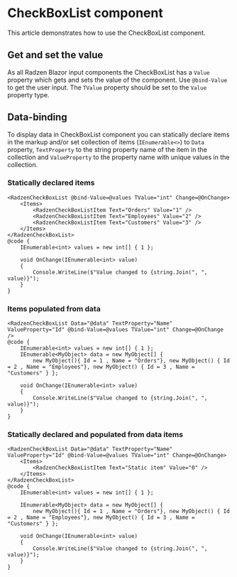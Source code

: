 # CheckBoxList component
This article demonstrates how to use the CheckBoxList component.

## Get and set the value
As all Radzen Blazor input components the CheckBoxList has a `Value` property which gets and sets the value of the component.
Use `@bind-Value` to get the user input. The `TValue` property should be set to the `Value` property type.

## Data-binding
To display data in CheckBoxList component you can statically declare items in the markup and/or set collection of items (`IEnumerable<>`) to `Data` property, `TextProperty` to the string property name of the item in the collection and  `ValueProperty` to the property name with unique values in the collection.

### Statically declared items
```
<RadzenCheckBoxList @bind-Value=@values TValue="int" Change=@OnChange>
    <Items>
        <RadzenCheckBoxListItem Text="Orders" Value="1" />
        <RadzenCheckBoxListItem Text="Employees" Value="2" />
        <RadzenCheckBoxListItem Text="Customers" Value="3" />
    </Items>
</RadzenCheckBoxList>
@code {
    IEnumerable<int> values = new int[] { 1 };

    void OnChange(IEnumerable<int> value)
    {
        Console.WriteLine($"Value changed to {string.Join(", ", value)}");
    }
}
```

### Items populated from data
```
<RadzenCheckBoxList Data="@data" TextProperty="Name" ValueProperty="Id" @bind-Value=@values TValue="int" Change=@OnChange />
@code {
    IEnumerable<int> values = new int[] { 1 };
    IEnumerable<MyObject> data = new MyObject[] {
        new MyObject(){ Id = 1 , Name = "Orders"}, new MyObject() { Id = 2 , Name = "Employees"}, new MyObject() { Id = 3 , Name = "Customers" } };

    void OnChange(IEnumerable<int> value)
    {
        Console.WriteLine($"Value changed to {string.Join(", ", value)}");
    }
}
```

### Statically declared and populated from data items
```
<RadzenCheckBoxList Data="@data" TextProperty="Name" ValueProperty="Id" @bind-Value=@values TValue="int" Change=@OnChange>
    <Items>
        <RadzenCheckBoxListItem Text="Static item" Value="0" />
    </Items>
</RadzenCheckBoxList>
@code {
    IEnumerable<int> values = new int[] { 1 };
    
    IEnumerable<MyObject> data = new MyObject[] {
        new MyObject(){ Id = 1 , Name = "Orders"}, new MyObject() { Id = 2 , Name = "Employees"}, new MyObject() { Id = 3 , Name = "Customers" } };

    void OnChange(IEnumerable<int> value)
    {
        Console.WriteLine($"Value changed to {string.Join(", ", value)}");
    }
}
```
